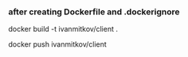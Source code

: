 ### after creating Dockerfile and .dockerignore

docker build -t ivanmitkov/client .

docker push ivanmitkov/client
